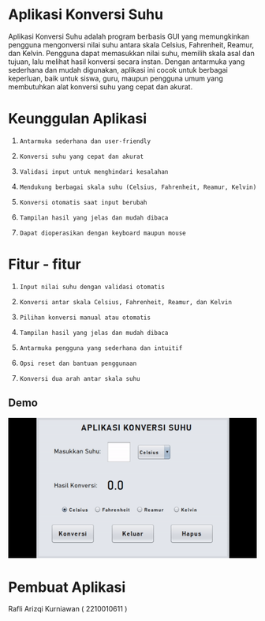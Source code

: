 # Aplikasi Konversi Suhu
 
Aplikasi Konversi Suhu adalah program berbasis GUI yang memungkinkan pengguna mengonversi nilai suhu antara skala Celsius, Fahrenheit, Reamur, dan Kelvin. Pengguna dapat memasukkan nilai suhu, memilih skala asal dan tujuan, lalu melihat hasil konversi secara instan. Dengan antarmuka yang sederhana dan mudah digunakan, aplikasi ini cocok untuk berbagai keperluan, baik untuk siswa, guru, maupun pengguna umum yang membutuhkan alat konversi suhu yang cepat dan akurat.
   
# Keunggulan Aplikasi

1.     Antarmuka sederhana dan user-friendly
2.     Konversi suhu yang cepat dan akurat
3.     Validasi input untuk menghindari kesalahan
4.     Mendukung berbagai skala suhu (Celsius, Fahrenheit, Reamur, Kelvin)
5.     Konversi otomatis saat input berubah
6.     Tampilan hasil yang jelas dan mudah dibaca
7.     Dapat dioperasikan dengan keyboard maupun mouse



# Fitur - fitur

1.     Input nilai suhu dengan validasi otomatis
2.     Konversi antar skala Celsius, Fahrenheit, Reamur, dan Kelvin
3.     Pilihan konversi manual atau otomatis
4.     Tampilan hasil yang jelas dan mudah dibaca
5.     Antarmuka pengguna yang sederhana dan intuitif
6.     Opsi reset dan bantuan penggunaan
7.     Konversi dua arah antar skala suhu

## Demo
![App Screenshot](https://github.com/rafkrnwnworkspace/AplikasiKonversiSuhu/blob/7fdd390e17506bd62a98e29f4483c1b182a31d4a/pic/buktifull.gif)

# Pembuat Aplikasi
 Rafli Arizqi Kurniawan ( 2210010611 ) 
